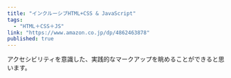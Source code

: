 ```yaml
---
title: "インクルーシブHTML+CSS & JavaScript"
tags:
  - "HTML＋CSS＋JS"
link: "https://www.amazon.co.jp/dp/4862463878"
published: true
---
```


アクセシビリティを意識した、実践的なマークアップを眺めることができると思います。
